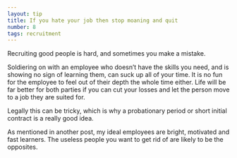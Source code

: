 ```yaml
---
layout: tip
title: If you hate your job then stop moaning and quit
number: 8
tags: recruitment
---
```


Recruiting good people is hard, and sometimes you make a mistake.

Soldiering on with an employee who doesn’t have the skills you need, and is showing no sign of learning them, can suck up all of your time.  It is no fun for the employee to feel out of their depth the whole time either.  Life will be far better for both parties if you can cut your losses and let the person move to a job they are suited for.

Legally this can be tricky, which is why a probationary period or short initial contract is a really good idea.

As mentioned in another post, my ideal employees are bright, motivated and fast learners.  The useless people you want to get rid of are likely to be the opposites.
